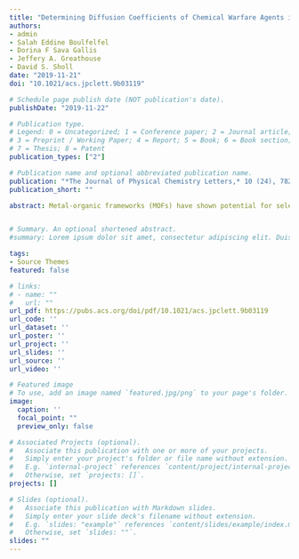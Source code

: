 ```yaml
---
title: "Determining Diffusion Coefficients of Chemical Warfare Agents in Metal-Organic Frameworks"
authors:
- admin
- Salah Eddine Boulfelfel
- Dorina F Sava Gallis
- Jeffery A. Greathouse
- David S. Sholl
date: "2019-11-21"
doi: "10.1021/acs.jpclett.9b03119"

# Schedule page publish date (NOT publication's date).
publishDate: "2019-11-22"

# Publication type.
# Legend: 0 = Uncategorized; 1 = Conference paper; 2 = Journal article;
# 3 = Preprint / Working Paper; 4 = Report; 5 = Book; 6 = Book section;
# 7 = Thesis; 8 = Patent
publication_types: ["2"]

# Publication name and optional abbreviated publication name.
publication: "*The Journal of Physical Chemistry Letters,* 10 (24), 7823-7830"
publication_short: ""

abstract: Metal-organic frameworks (MOFs) have shown potential for selective capture of chemical warfare agents (CWAs). To determine characteristic adsorption times, the kinetics of CWAs uptake in MOFs must be known. Here, we calculate diffusion coefficients of the CWA sarin and simulants in prototypical MOFs using molecular simulations. Sarin can diffuse throughout a one micron crystal in less than a second in MIL-47 and Cu-BTC but this process takes more than 3 hours in ZIF-8 and UiO-66. A simple estimate based on Knudsen diffusion is able to describe diffusion of sarin in MIL-47 but fails to do so in other MOFs. This work has implications in designing devices to detect and capture CWAs.


# Summary. An optional shortened abstract.
#summary: Lorem ipsum dolor sit amet, consectetur adipiscing elit. Duis posuere tellus ac convallis placerat. Proin tincidunt magna sed ex #sollicitudin condimentum.

tags:
- Source Themes
featured: false

# links:
# - name: ""
#   url: ""
url_pdf: https://pubs.acs.org/doi/pdf/10.1021/acs.jpclett.9b03119
url_code: ''
url_dataset: ''
url_poster: ''
url_project: ''
url_slides: ''
url_source: ''
url_video: ''

# Featured image
# To use, add an image named `featured.jpg/png` to your page's folder.
image:
  caption: ''
  focal_point: ""
  preview_only: false

# Associated Projects (optional).
#   Associate this publication with one or more of your projects.
#   Simply enter your project's folder or file name without extension.
#   E.g. `internal-project` references `content/project/internal-project/index.md`.
#   Otherwise, set `projects: []`.
projects: []

# Slides (optional).
#   Associate this publication with Markdown slides.
#   Simply enter your slide deck's filename without extension.
#   E.g. `slides: "example"` references `content/slides/example/index.md`.
#   Otherwise, set `slides: ""`.
slides: ""
---
```



